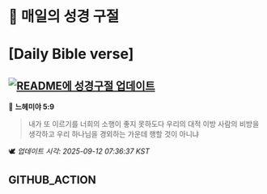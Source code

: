 # 🙏 매일의 성경 구절
# [Daily Bible verse]
## [![README에 성경구절 업데이트](https://github.com/DONGSUKA/first_test/actions/workflows/update-readme-bible.yml/badge.svg)](https://github.com/DONGSUKA/first_test/actions/workflows/update-readme-bible.yml)
<!-- START_BIBLE_VERSE -->
📖 **느헤미야 5:9**
> 내가 또 이르기를 너희의 소행이 좋지 못하도다 우리의 대적 이방 사람의 비방을 생각하고 우리 하나님을 경외하는 가운데 행할 것이 아니냐

🕊️ _업데이트 시각: 2025-09-12 07:36:37 KST_
  <!-- END_BIBLE_VERSE -->
## GITHUB_ACTION
